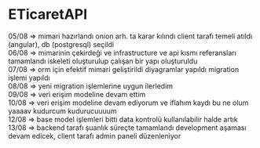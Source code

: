 # ETicaretAPI
05/08 => mimari hazırlandı onion arh. ta karar kılındı client tarafı temeli atıldı (angular), db (postgresql) seçildi </br>
06/08 => mimarinin çekirdeği ve infrastructure ve api kısmı referansları tamamlandı iskeleti oluşturulup çalışan bir yapı oluşturuldu </br>
07/08 => orm için efektif mimari geliştirildi diyagramlar yapıldı migration işlemi yapıldı </br>
08/08 => yeni migration işlemlerine uygun ilerledim </br>
09/08 => veri erişim modeline devam ettim </br>
10/08 => veri erişim modeline devam ediyorum ve iflahım kaydı bu ne olum yaaaav kudurcum kudurucuuuum </br>
12/08 => base model işlemleri bitti data kontrolü kullanılabilir halde artık </br>
13/08 => backend tarafı şuanlık süreçte tamamlandı development aşaması devam edicek, client tarafı admin paneli düzenleniyor
